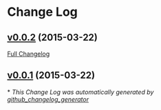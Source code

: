 # Change Log

## [v0.0.2](https://github.com/fgribreau/network-config/tree/v0.0.2) (2015-03-22)

[Full Changelog](https://github.com/fgribreau/network-config/compare/v0.0.1...v0.0.2)

## [v0.0.1](https://github.com/fgribreau/network-config/tree/v0.0.1) (2015-03-22)



\* *This Change Log was automatically generated by [github_changelog_generator](https://github.com/skywinder/Github-Changelog-Generator)*